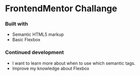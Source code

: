 # FrontendMentor Challange
### Built with
- Semantic HTML5 markup
- Basic Flexbox
### Continued development
- I want to learn more about when to use which semantic tags.
- Improve my knowledge about Flexbox
